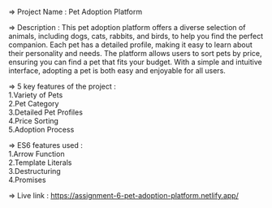 => Project Name : Pet Adoption Platform

=> Description : This pet adoption platform offers a diverse selection of animals, including dogs, cats, rabbits, and birds, to help you find the perfect companion. Each pet has a detailed profile, making it easy to learn about their personality and needs. The platform allows users to sort pets by price, ensuring you can find a pet that fits your budget. With a simple and intuitive interface, adopting a pet is both easy and enjoyable for all users.

=> 5 key features of the project :<br>
    1.Variety of Pets <br>
    2.Pet Category<br>
    3.Detailed Pet Profiles<br>
    4.Price Sorting<br>
    5.Adoption Process<br>


=> ES6 features used : <br>
    1.Arrow Function <br>
    2.Template Literals <br>
    3.Destructuring <br>
    4.Promises <br>

=> Live link : https://assignment-6-pet-adoption-platform.netlify.app/
